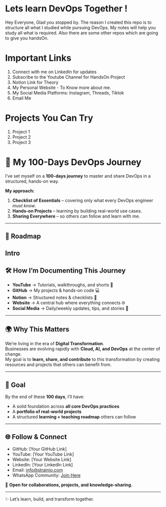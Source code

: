 # Lets learn DevOps Together !

Hey Everyone, Glad you stopped by. The reason I created this repo is to structure all what I studied while pursuing DevOps. 
My notes will help you study all what is required. Also there are some other repos which are going to give you handsOn.

# Important Links

1. Connect with me on LinkedIn for updates
2. Subscribe to the Youtube Channel for HandsOn Project
3. Notion Link for Theory
4. My Personal Website  - To Know more about me.
5. My Social Media Platforms: Instagram, Threads, Tiktok
6. Email Me 

# Projects You Can Try

1. Project 1 <Coming Soon>
2. Project 2 <Coming Soon>
3. Project 3 <Coming Soon> 


# 🚀 My 100-Days DevOps Journey

I’ve set myself on a **100-days journey** to master and share DevOps in a structured, hands-on way.

**My approach:**

1. **Checklist of Essentials** – covering only what every DevOps engineer *must know*.  
2. **Hands-on Projects** – learning by building real-world use cases.  
3. **Sharing Everywhere** – so others can follow and learn with me.

---

## 📌 Roadmap

Intro
---

## 🛠️ How I’m Documenting This Journey

- **YouTube** → Tutorials, walkthroughs, and shorts 🎥  
- **GitHub** → My projects & hands-on code 💻  
- **Notion** → Structured notes & checklists 📒  
- **Website** → A central hub where everything connects 🌐  
- **Social Media** → Daily/weekly updates, tips, and stories 📲  

---

## 🌍 Why This Matters

We’re living in the era of **Digital Transformation**.  
Businesses are evolving rapidly with **Cloud, AI, and DevOps** at the center of change.  
My goal is to **learn, share, and contribute** to this transformation by creating resources and projects that others can benefit from.

---

## 🎯 Goal

By the end of these **100 days**, I’ll have:

- A solid foundation across **all core DevOps practices**  
- A **portfolio of real-world projects**  
- A structured **learning + teaching roadmap** others can follow

---

## 🌐 Follow & Connect

- GitHub: [Your GitHub Link]  
- YouTube: [Your YouTube Link]  
- Website: [Your Website Link]  
- LinkedIn: [Your LinkedIn Link]  
- Email: info@strainio.com  
- WhatsApp Community: [Join Here](YOUR_WHATSAPP_INVITE_LINK)  

📩 **Open for collaborations, projects, and knowledge-sharing.**

---

✨ Let’s learn, build, and transform together.


